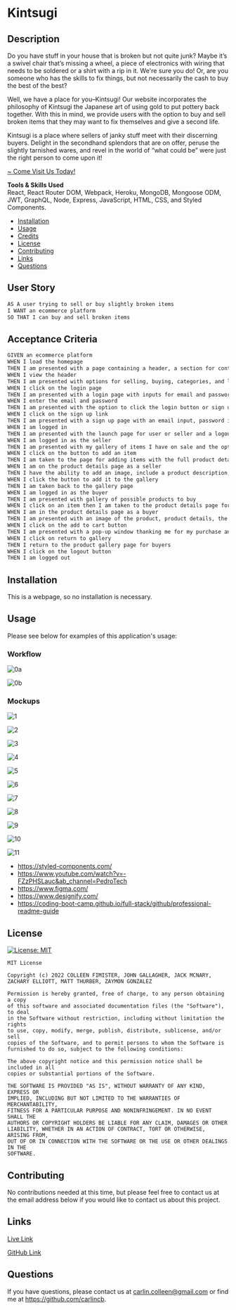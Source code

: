 # Kintsugi

## Description

Do you have stuff in your house that is broken but not quite junk? Maybe it’s a swivel chair that’s missing a wheel, a piece of electronics with wiring that needs to be soldered or a shirt with a rip in it. We're sure you do! Or, are you someone who has the skills to fix things, but not necessarily the cash to buy the best of the best?

Well, we have a place for you–Kintsugi! Our website incorporates the philosophy of Kintsugi the Japanese art of using gold to put pottery back together. With this in mind, we provide users with the option to buy and sell broken items that they may want to fix themselves and give a second life.

Kintsugi is a place where sellers of janky stuff meet with their discerning buyers. Delight in the secondhand splendors that are on offer, peruse the slightly tarnished wares, and revel in the world of “what could be” were just the right person to come upon it!

[~ Come Visit Us Today!](https://kintsugi-johnslist.herokuapp.com/)

**Tools & Skills Used**<br>
React, React Router DOM, Webpack, Heroku, MongoDB, Mongoose ODM, JWT, GraphQL, Node, Express, JavaScript, HTML, CSS, and Styled Components.

- [Installation](#installation)
- [Usage](#usage)
- [Credits](#credits)
- [License](#license)
- [Contributing](#contributing)
- [Links](#links)
- [Questions](#questions)

## User Story

```md
AS A user trying to sell or buy slightly broken items
I WANT an ecommerce platform
SO THAT I can buy and sell broken items
```

## Acceptance Criteria

```md
GIVEN an ecommerce platform
WHEN I load the homepage
THEN I am presented with a page containing a header, a section for content
WHEN I view the header
THEN I am presented with options for selling, buying, categories, and login
WHEN I click on the login page
THEN I am presented with a login page with inputs for email and password
WHEN I enter the email and password
THEN I am presented with the option to click the login button or sign up for a new account
WHEN I click on the sign up link
THEN I am presented with a sign up page with an email input, password input, and sign up button
WHEN I am logged in
THEN I am presented with the launch page for user or seller and a logout button is included in the navbar
WHEN I am logged in as the seller
THEN I am presented with my gallery of items I have on sale and the option to add an item to the gallery
WHEN I click on the button to add an item
THEN I am taken to the page for adding items with the full product details
WHEN I am on the product details page as a seller
THEN I have the ability to add an image, include a product description, include a price, and add it to the gallery
WHEN I click the button to add it to the gallery
THEN I am taken back to the gallery page
WHEN I am logged in as the buyer
THEN I am presented with gallery of possible products to buy
WHEN I click on an item then I am taken to the product details page for buyers
WHEN I am in the product details page as a buyer
THEN I am presented with an image of the product, product details, the item price, and add to cart button
WHEN I click on the add to cart button
THEN I am presented with a pop-up window thanking me for my purchase and a button to return to the gallery
WHEN I click on return to gallery
THEN I return to the product gallery page for buyers
WHEN I click on the logout button
THEN I am logged out
```

## Installation

This is a webpage, so no installation is necessary.

## Usage

Please see below for examples of this application's usage:

### Workflow

![0a](client/public/images/0a.png)

![0b](client/public/images/0b.png)

### Mockups

![1](client/public/images/1.png)

![2](client/public/images/2.png)

![3](client/public/images/3.png)

![4](client/public/images/4.png)

![5](client/public/images/5.png)

![6](client/public/images/6.png)

![7](client/public/images/7.png)

![8](client/public/images/8.png)

![9](client/public/images/9.png)

![10](client/public/images/10.png)

![11](client/public/images/11.png)

- https://styled-components.com/
- https://www.youtube.com/watch?v=-FZzPHSLauc&ab_channel=PedroTech
- https://www.figma.com/
- https://www.designify.com/
- https://coding-boot-camp.github.io/full-stack/github/professional-readme-guide

## License

[![License: MIT](https://img.shields.io/badge/License-MIT-yellow.svg)](https://opensource.org/licenses/MIT)<br/>

    MIT License

    Copyright (c) 2022 COLLEEN FIMISTER, JOHN GALLAGHER, JACK MCNARY, ZACHARY ELLIOTT, MATT THURBER, ZAYMON GONZALEZ

    Permission is hereby granted, free of charge, to any person obtaining a copy
    of this software and associated documentation files (the "Software"), to deal
    in the Software without restriction, including without limitation the rights
    to use, copy, modify, merge, publish, distribute, sublicense, and/or sell
    copies of the Software, and to permit persons to whom the Software is
    furnished to do so, subject to the following conditions:

    The above copyright notice and this permission notice shall be included in all
    copies or substantial portions of the Software.

    THE SOFTWARE IS PROVIDED "AS IS", WITHOUT WARRANTY OF ANY KIND, EXPRESS OR
    IMPLIED, INCLUDING BUT NOT LIMITED TO THE WARRANTIES OF MERCHANTABILITY,
    FITNESS FOR A PARTICULAR PURPOSE AND NONINFRINGEMENT. IN NO EVENT SHALL THE
    AUTHORS OR COPYRIGHT HOLDERS BE LIABLE FOR ANY CLAIM, DAMAGES OR OTHER
    LIABILITY, WHETHER IN AN ACTION OF CONTRACT, TORT OR OTHERWISE, ARISING FROM,
    OUT OF OR IN CONNECTION WITH THE SOFTWARE OR THE USE OR OTHER DEALINGS IN THE
    SOFTWARE.

## Contributing

No contributions needed at this time, but please feel free to contact us at the email address below if you would like to contact us about this project.

## Links

[Live Link](https://kintsugi-johnslist.herokuapp.com/)

[GitHub Link](https://github.com/carlincb/johnslist)

## Questions

If you have questions, please contact us at carlin.colleen@gmail.com or find me at https://github.com/carlincb.
